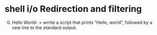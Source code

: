 # shell i/o Redirection and filtering
0. Hello World- > wrrite a script that prints "Hello, world", followed by a new line to the standard output.
